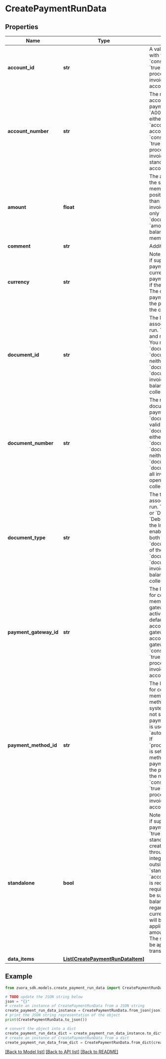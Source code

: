 # CreatePaymentRunData


## Properties

Name | Type | Description | Notes
------------ | ------------- | ------------- | -------------
**account_id** | **str** | A valid account ID associated with the payment run.  If &#x60;consolidatedPayment&#x60; is set to &#x60;true&#x60;, this field is used in processing a single payment for invoices/debit memos due on an account.  | [optional] 
**account_number** | **str** | The number of the customer account associated with the payment run, such as &#x60;A00000001&#x60;.  You can specify either &#x60;accountNumber&#x60; or &#x60;accountId&#x60; for a customer account, but not both of them.  If &#x60;consolidatedPayment&#x60; is set to &#x60;true&#x60;, this field is used in processing a single payment for invoices, debit memos, and standalone payments due on an account.  | [optional] 
**amount** | **float** | The amount to be collected for the specified invoice/debit memo. &#x60;amount&#x60; must be a positive numeric value no more than the balance of the specified invoice/debit memo.  This field is only available when &#x60;documentId&#x60; is specified. If &#x60;amount&#x60; is not specified, whole balance of the invoice/debit memo is collected.  | [optional] 
**comment** | **str** | Additional comments.  | [optional] 
**currency** | **str** | Note: This field is only available if support for standalone payments is enabled.  The currency of the standalone payment. Specify this field only if the &#x60;standalone&#x60; field is &#x60;true&#x60;. The currency of the standalone payment can be different from the payment currency defined in the customer account settings.  | [optional] 
**document_id** | **str** | The ID of a billing document associated with the payment run. &#x60;documentId&#x60; must be valid and match with &#x60;documentType&#x60;.  You must either specify both &#x60;documentId&#x60; and &#x60;documentType&#x60;, or specify neither of them.  If neither of &#x60;documentType&#x60; and &#x60;documentId&#x60; is specified, all invoices/debit memos with open balance of the account are collected.  | [optional] 
**document_number** | **str** | The number of a billing document associated with the payment run. &#x60;documentNumber&#x60; must be valid and match with &#x60;documentType&#x60;.  You must either specify both &#x60;documentNumber&#x60; and &#x60;documentType&#x60;, or specify neither of them.  If neither of &#x60;documentType&#x60; and &#x60;documentNumber&#x60; is specified, all invoices/debit memos with open balance of the account are collected.  | [optional] 
**document_type** | **str** | The type of a billing document associated with the payment run. The value can be &#x60;Invoice&#x60; or &#x60;DebitMemo&#x60;, but &#x60;DebitMemo&#x60; is only supported if the Invoice Settlement feature is enabled.  You must either specify both &#x60;documentType&#x60; and &#x60;documentId&#x60;, or specify neither of them.  If neither of &#x60;documentType&#x60; and &#x60;documentId&#x60; is specified, all invoices/debit memos with open balance of the account are collected.  | [optional] 
**payment_gateway_id** | **str** | The ID of the payment gateway for collecting invoices/debit memos. The specified payment gateway must be valid and active. If it is not specified, the default payment gateway of the account is used. If no payment gateway is configured for the account, the default payment gateway of the tenant is used.  If &#x60;consolidatedPayment&#x60; is set to &#x60;true&#x60;, this field is used in processing a single payment for invoices/debit memos due on an account.  | [optional] 
**payment_method_id** | **str** | The ID of the payment method for collecting invoices/debit memos. The specified payment method must be a valid non-system payment method. If it is not specified, the default payment method of the account is used regardless of the &#x60;autoPay&#x60; value of the account.  If &#x60;processPaymentWithClosedPM&#x60; is set to &#x60;false&#x60;, the payment method cannot be closed.  If the payment retry rules are enabled, the payment method must meet the rules.  If &#x60;consolidatedPayment&#x60; is set to &#x60;true&#x60;, this field is used in processing a single payment for invoices/debit memos due on an account.  | [optional] 
**standalone** | **bool** | Note: This field is only available if support for standalone payments is enabled.  Specify &#x60;true&#x60; to indicate that this is a standalone payment that will be created and processed in Zuora through Zuora gateway integration but will be settled outside of Zuora. When &#x60;standalone&#x60; is set to &#x60;true&#x60;:   - &#x60;accountId&#x60; or &#x60;accountNumber&#x60; is required.   - &#x60;amount&#x60; is required.    - The amount will not be summed up into the account balance and key metrics regardless of the payment currency.   - No settlement data will be created.   - Either the applied amount or the unapplied amount of the payment is zero.   - The standalone payment cannot be applied, unapplied, or transferred.  | [optional] 
**data_items** | [**List[CreatePaymentRunDataItem]**](CreatePaymentRunDataItem.md) |  | [optional] 

## Example

```python
from zuora_sdk.models.create_payment_run_data import CreatePaymentRunData

# TODO update the JSON string below
json = "{}"
# create an instance of CreatePaymentRunData from a JSON string
create_payment_run_data_instance = CreatePaymentRunData.from_json(json)
# print the JSON string representation of the object
print(CreatePaymentRunData.to_json())

# convert the object into a dict
create_payment_run_data_dict = create_payment_run_data_instance.to_dict()
# create an instance of CreatePaymentRunData from a dict
create_payment_run_data_from_dict = CreatePaymentRunData.from_dict(create_payment_run_data_dict)
```
[[Back to Model list]](../README.md#documentation-for-models) [[Back to API list]](../README.md#documentation-for-api-endpoints) [[Back to README]](../README.md)


